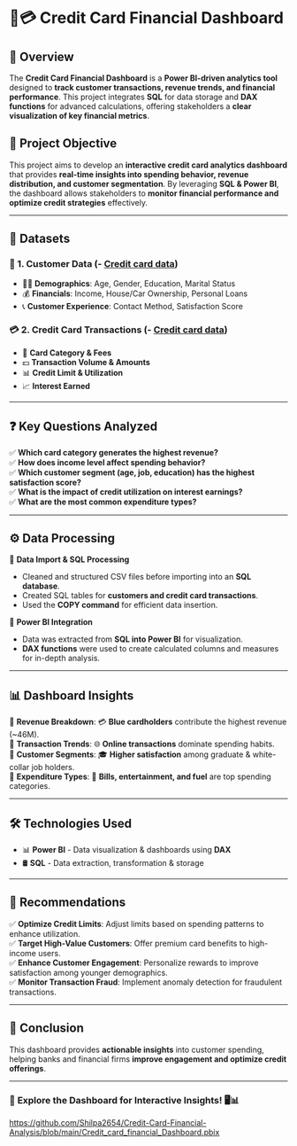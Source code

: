 # 🚀💳 Credit Card Financial Dashboard  

## 📌 Overview  
The **Credit Card Financial Dashboard** is a **Power BI-driven analytics tool** designed to **track customer transactions, revenue trends, and financial performance**. This project integrates **SQL** for data storage and **DAX functions** for advanced calculations, offering stakeholders a **clear visualization of key financial metrics**.

## 🎯 Project Objective  
This project aims to develop an **interactive credit card analytics dashboard** that provides **real-time insights into spending behavior, revenue distribution, and customer segmentation**. By leveraging **SQL & Power BI**, the dashboard allows stakeholders to **monitor financial performance and optimize credit strategies** effectively.  

---

## 📂 Datasets  
### 📜 1. Customer Data (- <a href="https://github.com/Shilpa2654/Credit-Card-Financial-Analysis/blob/main/customer.csv">Credit card data</a>)  
- 🧑‍💼 **Demographics**: Age, Gender, Education, Marital Status  
- 💰 **Financials**: Income, House/Car Ownership, Personal Loans  
- 📞 **Customer Experience**: Contact Method, Satisfaction Score  

### 💳 2. Credit Card Transactions (- <a href="https://github.com/Shilpa2654/Credit-Card-Financial-Analysis/blob/main/credit_card.csv">Credit card data</a>)  
- 🏦 **Card Category & Fees**  
- 💵 **Transaction Volume & Amounts**  
- 📊 **Credit Limit & Utilization**  
- 📈 **Interest Earned**  

---

## ❓ Key Questions Analyzed  
✅ **Which card category generates the highest revenue?**  
✅ **How does income level affect spending behavior?**  
✅ **Which customer segment (age, job, education) has the highest satisfaction score?**  
✅ **What is the impact of credit utilization on interest earnings?**  
✅ **What are the most common expenditure types?**  

---

## ⚙️ Data Processing  
🔹 **Data Import & SQL Processing**  
- Cleaned and structured CSV files before importing into an **SQL database**.  
- Created SQL tables for **customers and credit card transactions**.  
- Used the **COPY command** for efficient data insertion.  

🔹 **Power BI Integration**  
- Data was extracted from **SQL into Power BI** for visualization.  
- **DAX functions** were used to create calculated columns and measures for in-depth analysis.  

---

## 📊 Dashboard Insights  
📌 **Revenue Breakdown**: 💳 **Blue cardholders** contribute the highest revenue (~46M).  
📌 **Transaction Trends**: 🌐 **Online transactions** dominate spending habits.  
📌 **Customer Segments**: 🎓 **Higher satisfaction** among graduate & white-collar job holders.  
📌 **Expenditure Types**: 🛒 **Bills, entertainment, and fuel** are top spending categories.  

---

## 🛠 Technologies Used  
- 📊 **Power BI** - Data visualization & dashboards using **DAX**  
- 🛢 **SQL** - Data extraction, transformation & storage  

---

## 📢 Recommendations  
✅ **Optimize Credit Limits**: Adjust limits based on spending patterns to enhance utilization.  
✅ **Target High-Value Customers**: Offer premium card benefits to high-income users.  
✅ **Enhance Customer Engagement**: Personalize rewards to improve satisfaction among younger demographics.  
✅ **Monitor Transaction Fraud**: Implement anomaly detection for fraudulent transactions.  

---

## 🎯 Conclusion  
This dashboard provides **actionable insights** into customer spending, helping banks and financial firms **improve engagement and optimize credit offerings**.  

---

### 📌 **Explore the Dashboard for Interactive Insights!** 🖥📊  
https://github.com/Shilpa2654/Credit-Card-Financial-Analysis/blob/main/Credit_card_financial_Dashboard.pbix
